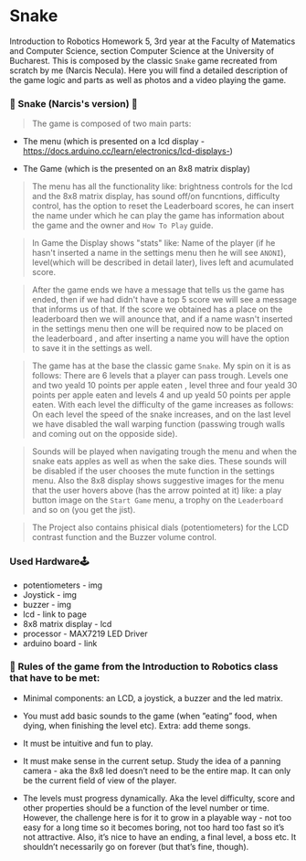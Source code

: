 # Snake

Introduction to Robotics Homework 5, 3rd year at the Faculty of Matematics and Computer Science, section Computer Science at the University of Bucharest. This is composed by the classic `Snake` game recreated from scratch by me (Narcis Necula). Here you will find a detailed description of the game logic and parts as well as photos and a video playing the game.

### 🐍 Snake (Narcis's version) 🍎

>The game is composed of two main parts:
  - The menu (which is presented on a lcd display -https://docs.arduino.cc/learn/electronics/lcd-displays-) 
  
  - The Game (which is the presented on an 8x8 matrix display)
 
> The menu has all the functionality like: brightness controls for the lcd and the 8x8 matrix display,
has sound off/on funcntions, difficulty control, has the option to reset the Leaderboard scores, he can insert the 
name under which he can play the game has information about the game and the owner and `How To Play` guide.

> In Game the Display shows "stats" like: Name of the player (if he hasn't inserted a name in the settings menu 
then he will see `ANONI`), level(which will be described in detail later), lives left and acumulated score.

> After the game ends we have a message that tells us the game has ended, then if we had didn't have a top 5  score
we will see a message that informs us of that. If the score we obtained has a place on the leaderboard then we will 
anounce that, and if a name wasn't inserted in the settings menu then one will be required now to be placed on the 
leaderboard , and after inserting a name you will have the option to save it in the settings as well.

> The game has at the base the classic game `Snake`. My spin on it is as follows:
There are 6 levels that a player can pass trough. Levels one and two yeald 10 points per apple eaten , level three 
and four yeald 30 points per apple eaten and levels 4 and up yeald 50 points per apple eaten.
With each level the difficulty of the game increases as follows: On each level the speed of the snake increases, 
and on the last level we have disabled the wall warping function (passwing trough walls and coming out on the opposide
side).

> Sounds will be played when navigating trough the menu and when the snake eats apples as well as when the
sake dies. These sounds will be disabled if the user chooses the mute function in the settings menu.
Also the 8x8 display shows suggestive images for the menu that the user hovers above (has the arrow pointed at it)
like: a play button image on the `Start Game` menu, a trophy on the `Leaderboard` and so on (you get the jist).

> The Project also contains phisical dials (potentiometers) for the LCD contrast function and the Buzzer volume 
control.

### Used Hardware🕹️


 - potentiometers - img
 - Joystick - img
 - buzzer - img
 - lcd - link to page
 - 8x8 matrix display - lcd
 - processor - MAX7219 LED Driver
 - arduino board - link
 
 
### 🧾 Rules of the game from the Introduction to Robotics class that have to be met:

 - Minimal components: an LCD, a joystick, a buzzer and the led matrix.
 
 - You must add basic sounds to the game (when ”eating” food, when dying, when finishing the level etc). Extra: add theme songs.
 
 - It must be intuitive and fun to play.
 
 - It must make sense in the current setup. Study the idea of a panning camera - aka the 8x8 led doesn’t need to be the entire map. It can only be the current field of view of the player.
 
 - The levels must progress dynamically. Aka the level difficulty, score and other properties should be a function of the level number or time. However, the challenge here is for it to grow in a playable way - not too easy for a long time so it becomes boring, not too hard too fast so it’s not attractive. Also, it’s nice to have an ending, a final level, a boss etc. It shouldn’t necessarily go on forever (but that’s fine, though).
